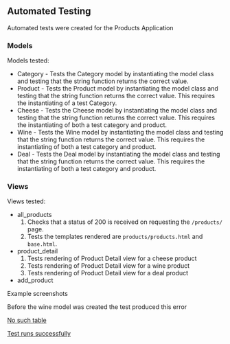 ## Automated Testing
Automated tests were created for the Products Application

### Models
Models tested:
-   Category -  Tests the Category model by instantiating the model class and testing that the string function returns the correct value. 
-   Product -   Tests the Product model by instantiating the model class and testing that the string function returns the correct value.
                This requires the instantiating of a test Category. 
-   Cheese  -   Tests the Cheese model by instantiating the model class and testing that the string function returns the correct value.
                This requires the instantiating of both a test category and product. 
-   Wine    -   Tests the Wine model by instantiating the model class and testing that the string function returns the correct value.
                This requires the instantiating of both a test category and product. 
-   Deal    -   Tests the Deal model by instantiating the model class and testing that the string function returns the correct value.
                This requires the instantiating of both a test category and product. 

### Views
Views tested: 
-   all_products 
    1) Checks that a status of 200 is received on requesting the `/products/` page.
    2) Tests the templates rendered are `products/products.html` and `base.html`.
-   product_detail  
    1) Tests rendering of Product Detail view for a cheese product
    2) Tests rendering of Product Detail view for a wine product
    3) Tests rendering of Product Detail view for a deal product
-   add_product


Example screenshots

Before the wine model was created the test produced this error

[No such table](/docs/testing/testwinemodelerr1.jpg)

[Test runs successfully](/docs/testing/testwinemodelerrafter.jpg)



